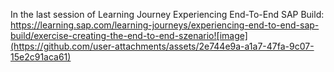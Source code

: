 In the last session of Learning Journey Experiencing End-To-End SAP Build: https://learning.sap.com/learning-journeys/experiencing-end-to-end-sap-build/exercise-creating-the-end-to-end-szenario![image](https://github.com/user-attachments/assets/2e744e9a-a1a7-47fa-9c07-15e2c91aca61)
